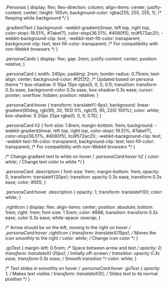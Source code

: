 .Personas {
  display: flex;
  flex-direction: column;
  align-items: center;
  justify-content: center;
  height: 100vh;
  background-color: rgba(255, 255, 255, 1); /* Keeping white background */
}

.gradientText {
  background: -webkit-gradient(linear, left top, right top, 
    color-stop(-19.51%, #7abef7), 
    color-stop(36.51%, #4080f5), 
    to(#572ac2));
  -webkit-background-clip: text;
  -webkit-text-fill-color: transparent;
  background-clip: text;
  text-fill-color: transparent; /* For compatibility with non-Webkit browsers */
}

.personaCards {
  display: flex;
  gap: 2rem;
  justify-content: center;
  position: relative;
}

.personaCard {
  width: 240px;
  padding: 2rem;
  border-radius: 0.75rem;
  text-align: center;
  background-color: #f2f2f2; /* Updated based on persona theme */
  box-shadow: 0 10px 15px rgba(0, 0, 0, 0.1);
  transition: transform 0.3s ease, background-color 0.3s ease, box-shadow 0.3s ease;
  cursor: pointer;
  overflow: hidden;
  position: relative;
}

.personaCard:hover {
  transform: translateY(-8px);
  background: linear-gradient(90deg, rgb(95, 30, 193) 0%, rgb(15, 95, 220) 100%);
  color: white;
  box-shadow: 0 20px 25px rgba(0, 0, 0, 0.15);
}

.personaCard h2 {
  font-size: 1.8rem;
  margin-bottom: 1rem;
  background: -webkit-gradient(linear, left top, right top, 
    color-stop(-19.51%, #7abef7), 
    color-stop(36.51%, #4080f5), 
    to(#572ac2));
  -webkit-background-clip: text;
  -webkit-text-fill-color: transparent;
  background-clip: text;
  text-fill-color: transparent; /* For compatibility with non-Webkit browsers */
}

/* Change gradient text to white on hover */
.personaCard:hover h2 {
  color: white; /* Change text color to white */
}

.personaCard .description {
  font-size: 1rem;
  margin-bottom: 1rem;
  opacity: 0;
  transform: translateY(20px);
  transition: opacity 0.3s ease, transform 0.3s ease;
  color: #555;
}

.personaCard:hover .description {
  opacity: 1;
  transform: translateY(0);
  color: white;
}

.rightIcon {
  display: flex;
  align-items: center;
  position: absolute;
  bottom: 1rem;
  right: 1rem;
  font-size: 1.5rem;
  color: #888;
  transition: transform 0.3s ease, color 0.3s ease;
  white-space: nowrap;
}

/* Arrow should be on the left, moving to the right on hover */
.personaCard:hover .rightIcon {
  transform: translateX(15px); /* Moves the icon smoothly to the right */
  color: white; /* Change icon color */
}

.goText {
  margin-left: 0.5rem; /* Space between arrow and text */
  opacity: 0;
  transform: translateX(-20px); /* Initially off-screen */
  transition: opacity 0.3s ease, transform 0.3s ease; /* Smooth transition */
  color: white;
}

/* Text slides in smoothly on hover */
.personaCard:hover .goText {
  opacity: 1; /* Makes text visible */
  transform: translateX(0); /* Slides text to its normal position */
}
